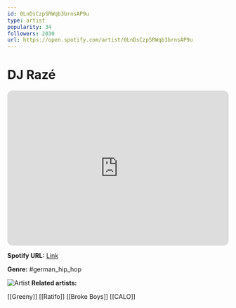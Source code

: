 ```yaml
---
id: 0LnDsCzpSRWqb3brnsAP9u
type: artist
popularity: 34
followers: 2030
url: https://open.spotify.com/artist/0LnDsCzpSRWqb3brnsAP9u
---
```

# DJ Razé

<iframe style="border-radius:12px" src="https://open.spotify.com/embed/artist/0LnDsCzpSRWqb3brnsAP9u" width="100%" height="352" frameBorder="0" allowfullscreen="" allow="autoplay; clipboard-write; encrypted-media; fullscreen; picture-in-picture" loading="lazy"></iframe>

**Spotify URL:** [Link](https://open.spotify.com/artist/0LnDsCzpSRWqb3brnsAP9u)

**Genre:**  #german_hip_hop

![Artist](https://i.scdn.co/image/ab6761610000e5ebda8386bf70b7714808aa3fc0)
**Related artists:**

[[Greeny]]
[[Ratifo]]
[[Broke Boys]]
[[CALO]]

